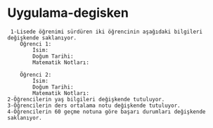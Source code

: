 # Uygulama-degisken
     1-Lisede öğrenimi sürdüren iki öğrencinin aşağıdaki bilgileri değişkende saklanıyor.
        Öğrenci 1:
            İsim:
            Doğum Tarihi:
            Matematik Notları:
        
        Öğrenci 2:
            İsim:
            Doğum Tarihi:
            Matematik Notları:
    2-Öğrencilerin yaş bilgileri değişkende tutuluyor.
    3-Öğrencilerin ders ortalama notu değişkende tutuluyor.
    4-Öğrencilerin 60 geçme notuna göre başarı durumları değişkende saklanıyor.
